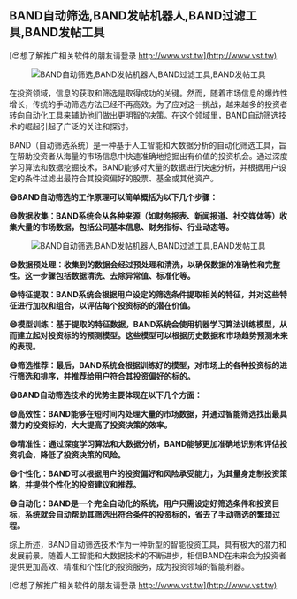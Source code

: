## **BAND自动筛选,BAND发帖机器人,BAND过滤工具,BAND发帖工具**

[😍想了解推广相关软件的朋友请登录 http://www.vst.tw](http://www.vst.tw)

 <center><img src="https://vst.tw/MP4/tuiguang/png/7.png" alt="BAND自动筛选,BAND发帖机器人,BAND过滤工具,BAND发帖工具"></center>

在投资领域，信息的获取和筛选是取得成功的关键。然而，随着市场信息的爆炸性增长，传统的手动筛选方法已经不再高效。为了应对这一挑战，越来越多的投资者转向自动化工具来辅助他们做出更明智的决策。在这个领域里，BAND自动筛选技术的崛起引起了广泛的关注和探讨。

BAND（自动筛选系统）是一种基于人工智能和大数据分析的自动化筛选工具，旨在帮助投资者从海量的市场信息中快速准确地挖掘出有价值的投资机会。通过深度学习算法和数据挖掘技术，BAND能够对大量的数据进行快速分析，并根据用户设定的条件过滤出最符合其投资偏好的股票、基金或其他资产。

**😄BAND自动筛选的工作原理可以简单概括为以下几个步骤：**

**😄数据收集：BAND系统会从各种来源（如财务报表、新闻报道、社交媒体等）收集大量的市场数据，包括公司基本信息、财务指标、行业动态等。**

 <center><img src="https://vst.tw/MP4/tuiguang/png/2.png" alt="BAND自动筛选,BAND发帖机器人,BAND过滤工具,BAND发帖工具"></center>

**😄数据预处理：收集到的数据会经过预处理和清洗，以确保数据的准确性和完整性。这一步骤包括数据清洗、去除异常值、标准化等。**

**😄特征提取：BAND系统会根据用户设定的筛选条件提取相关的特征，并对这些特征进行加权和组合，以评估每个投资标的的潜在价值。**

**😄模型训练：基于提取的特征数据，BAND系统会使用机器学习算法训练模型，从而建立起对投资标的的预测模型。这些模型可以根据历史数据和市场趋势预测未来的表现。**

**😄筛选推荐：最后，BAND系统会根据训练好的模型，对市场上的各种投资标的进行筛选和排序，并推荐给用户符合其投资偏好的标的。**

**😄BAND自动筛选技术的优势主要体现在以下几个方面：**

**😄高效性：BAND能够在短时间内处理大量的市场数据，并通过智能筛选找出最具潜力的投资标的，大大提高了投资决策的效率。**

**😄精准性：通过深度学习算法和大数据分析，BAND能够更加准确地识别和评估投资机会，降低了投资决策的风险。**

**😄个性化：BAND可以根据用户的投资偏好和风险承受能力，为其量身定制投资策略，并提供个性化的投资建议和推荐。**

**😄自动化：BAND是一个完全自动化的系统，用户只需设定好筛选条件和投资目标，系统就会自动帮助其筛选出符合条件的投资标的，省去了手动筛选的繁琐过程。**

综上所述，BAND自动筛选技术作为一种新型的智能投资工具，具有极大的潜力和发展前景。随着人工智能和大数据技术的不断进步，相信BAND在未来会为投资者提供更加高效、精准和个性化的投资服务，成为投资领域的智能利器。

[😍想了解推广相关软件的朋友请登录 http://www.vst.tw](http://www.vst.tw)



